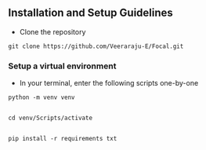 ## Installation and Setup Guidelines

- Clone the repository

```
git clone https://github.com/Veeraraju-E/Focal.git
```

### Setup a virtual environment

- In your terminal, enter the following scripts one-by-one

```
python -m venv venv

```

```

cd venv/Scripts/activate

```

```

pip install -r requirements txt
```
